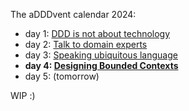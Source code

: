 The aDDDvent calendar 2024:
- day 1: [DDD is not about technology](/ddd-is-not-about-technology)
- day 2: [Talk to domain experts](/ddd-talk-to-domain-experts)
- day 3: [Speaking ubiquitous language](/ddd-speaking-ubiquitous-language)
- **day 4: [Designing Bounded Contexts](/ddd-designing-bounded-contexts)**
- day 5: (tomorrow)

WIP :)